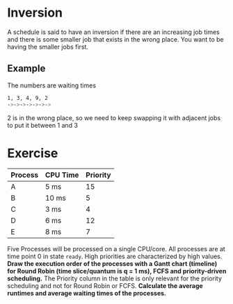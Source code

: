 # Inversion
A schedule is said to have an inversion if there are an increasing job times and there is some smaller job that exists in the wrong place. You want to be having the smaller jobs first.
## Example
The numbers are waiting times
```bash
1, 3, 4, 9, 2
->->->->->->->
```
2 is in the wrong place, so we need to keep swapping it with adjacent jobs to put it between 1 and 3
# Exercise
| Process  | CPU Time | Priority |
| -------- | -------- | -------- |
| A | 5 ms    | 15 |
| B | 10 ms   | 5 |
| C | 3 ms    | 4 |
| D | 6 ms | 12 |
| E | 8 ms | 7 |
Five Processes will be processed on a single CPU/core. All processes are at time point 0 in state `ready`. High priorities are characterized by high values. **Draw the execution order of the processes with a Gantt chart (timeline) for Round Robin (time slice/quantum is q = 1 ms), FCFS and priority-driven scheduling.** The Priority column in the table is only relevant for the priority scheduling and not for Round Robin or FCFS. **Calculate the average runtimes and average waiting times of the processes.**


